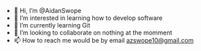 - 👋 Hi, I’m @AidanSwope
- 👀 I’m interested in learning how to develop software
- 🌱 I’m currently learning Git
- 💞️ I’m looking to collaborate on nothing at the momment
- 📫 How to reach me would be by email azswope10@gmail.com
<!---
AidanSwope/AidanSwope is a ✨ special ✨ repository because its `README.md` (this file) appears on your GitHub profile.
You can click the Preview link to take a look at your changes.
--->
